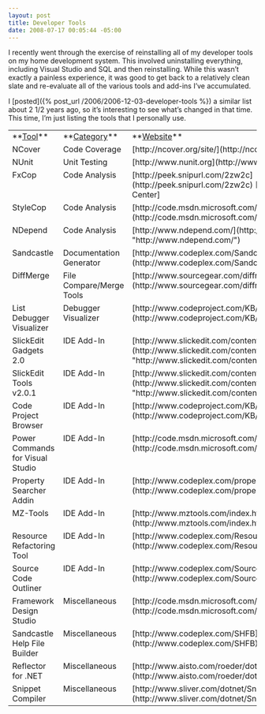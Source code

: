 ```yaml
---
layout: post
title: Developer Tools
date: 2008-07-17 00:05:44 -05:00
---
```


I recently went through the exercise of reinstalling all of my developer tools on my home development system. This involved uninstalling everything, including Visual Studio and SQL and then reinstalling. While this wasn’t exactly a painless experience, it was good to get back to a relatively clean slate and re-evaluate all of the various tools and add-ins I’ve accumulated.

I [posted]({% post_url /2006/2006-12-03-developer-tools %}) a similar list about 2 1/2 years ago, so it’s interesting to see what’s changed in that time. This time, I’m just listing the tools that I personally use.
  <table cellspacing="0" cellpadding="2" width="1223" border="0"><tbody>     <tr>       <td valign="top" width="231">**<u>Tool</u>**</td>        <td valign="top" width="219">**<u>Category</u>**</td>        <td valign="top" width="771">**<u>Website</u>**</td>     </tr>      <tr>       <td valign="top" width="231">NCover</td>        <td valign="top" width="219">Code Coverage</td>        <td valign="top" width="771">[http://ncover.org/site/](http://ncover.org/site/)</td>     </tr>      <tr>       <td valign="top" width="231">NUnit</td>        <td valign="top" width="219">Unit Testing</td>        <td valign="top" width="771">[http://www.nunit.org](http://www.nunit.org)</td>     </tr>      <tr>       <td valign="top" width="231">FxCop</td>        <td valign="top" width="219">Code Analysis</td>        <td valign="top" width="771">[http://peek.snipurl.com/2zw2c](http://peek.snipurl.com/2zw2c) [Microsoft Download Center] </td>     </tr>      <tr>       <td valign="top" width="231">StyleCop</td>        <td valign="top" width="219">Code Analysis</td>        <td valign="top" width="771">[http://code.msdn.microsoft.com/sourceanalysis](http://code.msdn.microsoft.com/sourceanalysis)</td>     </tr>      <tr>       <td valign="top" width="231">NDepend</td>        <td valign="top" width="219">Code Analysis</td>        <td valign="top" width="771">[http://www.ndepend.com/](http://www.ndepend.com/ "http://www.ndepend.com/")</td>     </tr>      <tr>       <td valign="top" width="231">Sandcastle</td>        <td valign="top" width="219">Documentation Generator</td>        <td valign="top" width="771">[http://www.codeplex.com/Sandcastle](http://www.codeplex.com/Sandcastle)</td>     </tr>      <tr>       <td valign="top" width="231">DiffMerge</td>        <td valign="top" width="219">File Compare/Merge Tools</td>        <td valign="top" width="771">[http://www.sourcegear.com/diffmerge/](http://www.sourcegear.com/diffmerge/)</td>     </tr>      <tr>       <td valign="top" width="231">List Debugger Visualizer</td>        <td valign="top" width="219">Debugger Visualizer</td>        <td valign="top" width="771">[http://www.codeproject.com/KB/macros/ListVisualizer.aspx](http://www.codeproject.com/KB/macros/ListVisualizer.aspx)</td>     </tr>      <tr>       <td valign="top" width="231">SlickEdit Gadgets 2.0</td>        <td valign="top" width="219">IDE Add-In</td>        <td valign="top" width="771">[http://www.slickedit.com/content/view/441](http://www.slickedit.com/content/view/441 "http://www.slickedit.com/content/view/441")</td>     </tr>      <tr>       <td valign="top" width="231">SlickEdit Tools v2.0.1</td>        <td valign="top" width="219">IDE Add-In</td>        <td valign="top" width="771">[http://www.slickedit.com/content/view/385/234/](http://www.slickedit.com/content/view/385/234/ "http://www.slickedit.com/content/view/385/234/")</td>     </tr>      <tr>       <td valign="top" width="231">Code Project Browser</td>        <td valign="top" width="219">IDE Add-In</td>        <td valign="top" width="771">[http://www.codeproject.com/KB/macros/cpbrowser.aspx](http://www.codeproject.com/KB/macros/cpbrowser.aspx)</td>     </tr>      <tr>       <td valign="top" width="231">Power Commands for Visual Studio</td>        <td valign="top" width="219">IDE Add-In</td>        <td valign="top" width="771">[http://code.msdn.microsoft.com/PowerCommands](http://code.msdn.microsoft.com/PowerCommands)</td>     </tr>      <tr>       <td valign="top" width="231">Property Searcher Addin</td>        <td valign="top" width="219">IDE Add-In</td>        <td valign="top" width="771">[http://www.codeplex.com/propertysearcher](http://www.codeplex.com/propertysearcher)</td>     </tr>      <tr>       <td valign="top" width="231">MZ-Tools</td>        <td valign="top" width="219">IDE Add-In</td>        <td valign="top" width="771">[http://www.mztools.com/index.htm](http://www.mztools.com/index.htm)</td>     </tr>      <tr>       <td valign="top" width="231">Resource Refactoring Tool </td>        <td valign="top" width="219">IDE Add-In</td>        <td valign="top" width="771">[http://www.codeplex.com/ResourceRefactoring](http://www.codeplex.com/ResourceRefactoring)</td>     </tr>      <tr>       <td valign="top" width="231">Source Code Outliner</td>        <td valign="top" width="219">IDE Add-In</td>        <td valign="top" width="771">[http://www.codeplex.com/SourceCodeOutliner](http://www.codeplex.com/SourceCodeOutliner)</td>     </tr>      <tr>       <td valign="top" width="231">Framework Design Studio</td>        <td valign="top" width="219">Miscellaneous</td>        <td valign="top" width="771">[http://code.msdn.microsoft.com/fds](http://code.msdn.microsoft.com/fds)</td>     </tr>      <tr>       <td valign="top" width="231">Sandcastle Help File Builder</td>        <td valign="top" width="219">Miscellaneous</td>        <td valign="top" width="771">[http://www.codeplex.com/SHFB](http://www.codeplex.com/SHFB)</td>     </tr>      <tr>       <td valign="top" width="231">Reflector for .NET</td>        <td valign="top" width="219">Miscellaneous</td>        <td valign="top" width="771">[http://www.aisto.com/roeder/dotnet/](http://www.aisto.com/roeder/dotnet/)</td>     </tr>      <tr>       <td valign="top" width="231">Snippet Compiler</td>        <td valign="top" width="219">Miscellaneous</td>        <td valign="top" width="771">[http://www.sliver.com/dotnet/SnippetCompiler/](http://www.sliver.com/dotnet/SnippetCompiler/)</td>     </tr>   </tbody></table>
